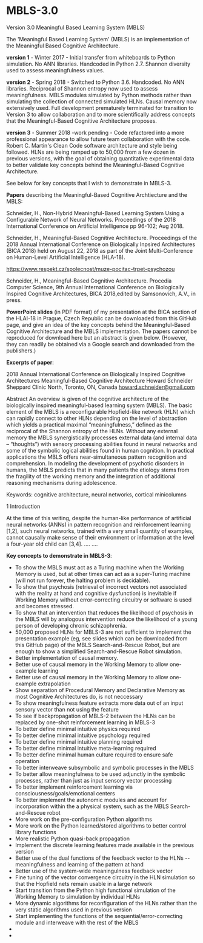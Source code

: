 # MBLS-3.0
Version 3.0  Meaningful Based Learning System (MBLS)

The 'Meaningful Based Learning System' (MBLS) is an implementation of the Meaningful Based Cognitive Architecture.

**version 1** - Winter 2017 - Initial transfer from whiteboards to Python simulation. No ANN libraries. Handcoded in Python 2.7.
Shannon diversity used to assess meaningfulness values.

**version 2** - Spring 2018 - Switched to Python 3.6. Handcoded. No ANN libraries. Reciprocal of Shannon entropy now used to assess meaningfulness. MBLS modules simulated by Python methods rather than simulating the collection of connected simulated HLNs. Causal memory now extensively used. Full development prematurely terminated for transition to Version 3 to allow collaboration and to more scientifically address concepts that the Meaningful-Based Cognitive Architecture proposes.

**version 3** - Summer 2018 -work pending - Code refactored into a more professional appearance to allow future team collaboration with the code. Robert C. Martin's Clean Code software architecture and style being followed. HLNs are being ramped up to 50,000 from a few dozen in previous versions, with the goal of obtaining quantitative experimental data to better validate key concepts behind the Meaningful-Based Cognitive Architecture.

See below for key concepts that I wish to demonstrate in MBLS-3. 

**Papers** describing the Meaningful-Based Cognitive Archtiecture and the MBLS:

Schneider, H., Non-Hybrid Meaningful-Based Learning System Using a Configurable Network of Neural Networks. Proceedings of the 2018 International Conference on Artificial Intelligence pp 96-102; Aug 2018.

Schneider, H., Meaningful-Based Cognitive Architecture. Proceedings of the 2018 Annual International Conference on Biologically Inpsired Architectures (BICA 2018) held on August 22, 2018 as part of the Joint Multi-Conference on Human-Level Artificial Intelligence (HLA-18).

https://www.respekt.cz/spolecnost/muze-pocitac-trpet-psychozou

Schneider, H., Meaningful-Based Cognitive Architecture. Procedia Computer Science, 9th Annual International Conference on Biologically Inspired Cognitive Architectures, BICA 2018,edited by Samsonovich, A.V.,  in press.

**PowerPoint slides** (in PDF format) of my presentation at the BICA section of the HLAI-18 in Prague, Czech Republic can be downloaded from this GitHub page, and give an idea of the key concepts behind the Meaningful-Based Cognitive Architecture and the MBLS implementation. The papers cannot be reproduced for download here but an abstract is given below. (However, they can readily be obtained via a Google search and downloaded from the publishers.)

**Excerpts of paper**:

2018 Annual International Conference on Biologically Inspired Cognitive Architectures
Meaningful-Based Cognitive Architecture
Howard Schneider
Sheppard Clinic North, Toronto, ON, Canada
howard.schneider@gmail.com 


Abstract
An overview is given of the cognitive architecture of the biologically inspired meaningful-based learning system (MBLS). The basic element of the MBLS is a reconfigurable Hopfield-like network (HLN) which can rapidly connect to other HLNs depending on the level of abstraction which yields a practical maximal “meaningfulness,” defined as the reciprocal of the Shannon entropy of the HLNs. Without any external memory the MBLS synergistically processes external data (and internal data – “thoughts”) with sensory processing abilities found in neural networks and some of the symbolic logical abilities found in human cognition. In practical applications the MBLS offers near-simultaneous pattern recognition and comprehension. In modeling the development of psychotic disorders in humans, the MBLS predicts that in many patients the etiology stems from the fragility of the working memory and the integration of additional reasoning mechanisms during adolescence. 

Keywords: cognitive architecture, neural networks, cortical minicolumns

1 Introduction
    
At the time of this writing, despite the human-like performance of artificial neural networks (ANNs) in pattern recognition and reinforcement learning [1,2], such neural networks, trained with a very small quantity of examples, cannot causally make sense of their environment or information at the level a four-year old child can [3,4].
    ....
    ....
    
 **Key concepts to demonstrate in MBLS-3**:
 
 - To show the MBLS must act as a Turing machine when the Working Memory is used, but at other times can act as a super-Turing machine (will not run forever, the halting problem is decidable).
 - To show that psychosis (retrieval of incorrect vectors not associated with the reality at hand and cognitive dysfunction) is inevitable if Working Memory without error-correcting circuitry or software is used and becomes stressed.
 - To show that an intervention that reduces the likelihood of psychosis in the MBLS will by analogous intervention reduce the likelihood of a young person of developing chronic schizophrenia.
 - 50,000 proposed HLNs for MBLS-3 are not sufficient to implement the presentation example (eg, see slides which can be downloaded from this GitHub page) of the MBLS Search-and-Rescue Robot, but are enough to show a simplified Search-and-Rescue Robot simulation.
 - Better implementation of causal memory.
 - Better use of causal memory in the Working Memory to allow one-example learning
 - Better use of causal memory in the Working Memory to allow one-example extrapolation
 - Show separation of Procedural Memory and Declarative Memory as most Cognitive Architectures do, is not neccessary
 - To show meaningfulness feature extracts more data out of an input sensory vector than not using the feature
 - To see if backpropagation of MBLS-2 between the HLNs can be replaced by one-shot reinforcement learning in MBLS-3
 - To better define minimal intuitive physics required
 - To better define minimal intuitive psychology required
 - To better define minimal intuitive planning required
 - To better define minimal intuitive meta-learning required
 - To better define minimal human culture required to ensure safe operation
 - To better interweave subsymbolic and symbolic processes in the MBLS
 - To better allow meaningfulness to be used adjunctly in the symbolic processes, rather than just as input sensory vector processing
 - To better implement reinforcement learning via consciousness/goals/emotional centers
 - To better implement the autonomic modules and account for incorporation within the a physical system, such as the MBLS Search-and-Rescue robot
 - More work on the pre-configuration Python algorithms
 - More work on the Python learned/stored algorithms to better control library functions
 - More realistic Python quasi-back propagation
 - Implement the discrete learning features made available in the previous version
 - Better use of the dual functions of the feedback vector to the HLNs -- meaningfulness and learning of the pattern at hand
 - Better use of the system-wide meaningulness feedback vector
 - Fine tuning of the vector convergence circuitry in the HLN simulation so that the Hopfield nets remain usable in a large network
 - Start transition from the Python high functional simulation of the Working Memory to simulation by individual HLNs
 - More dynamic algorithms for reconfiguration of the HLNs rather than the very static algorithms used in previous version
 - Start implementing the functions of the sequential/error-correcting module and interweave with the rest of the MBLS
 - 
 - 
    
   
  
